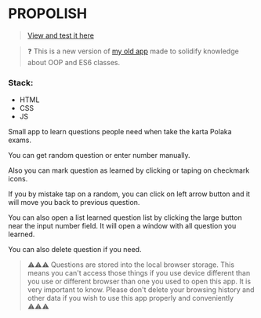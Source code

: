 # PROPOLISH

> [View and test it here](https://vaskovskied.github.io/propolish/)

> :question: This is a new version of [my old app](https://github.com/Vaskovskied/karta-Polaka-pytania-app) made to solidify knowledge about OOP and ES6 classes.

### Stack:  

* HTML
* CSS
* JS

Small app to learn questions people need when take the karta Polaka exams.

You can get random question or enter number manually.

Also you can mark question as learned by clicking or taping on checkmark icons.

If you by mistake tap on a random, you can click on left arrow button and it will move you back to previous question.

You can also open a list learned question list by clicking the large button near the input number field. It will open a window with all question you learned.

You can also delete question if you need.

> :warning::warning::warning: Questions are stored into the local browser storage. This means you can't access those things if you use device different than you use or different browser than
one you used to open this app. It is very important to know. Please don't delete your browsing history and other data if you wish to use this app properly and conveniently :warning::warning::warning:
